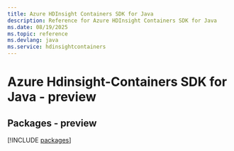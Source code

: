 ```yaml
---
title: Azure HDInsight Containers SDK for Java
description: Reference for Azure HDInsight Containers SDK for Java
ms.date: 08/19/2025
ms.topic: reference
ms.devlang: java
ms.service: hdinsightcontainers
---
```

# Azure Hdinsight-Containers SDK for Java - preview
## Packages - preview
[!INCLUDE [packages](hdinsight-containers-index.md)]
